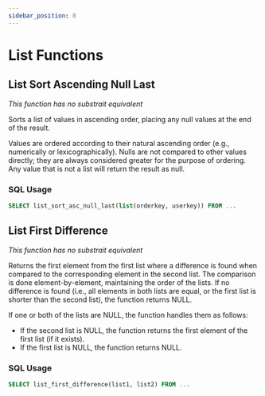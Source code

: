 ```yaml
---
sidebar_position: 8
---
```


# List Functions

## List Sort Ascending Null Last

*This function has no substrait equivalent*

Sorts a list of values in ascending order, placing any null values at the end of the result.

Values are ordered according to their natural ascending order (e.g., numerically or lexicographically).
Nulls are not compared to other values directly; they are always considered greater for the purpose of ordering.
Any value that is not a list will return the result as null.

### SQL Usage

```sql
SELECT list_sort_asc_null_last(list(orderkey, userkey)) FROM ...
```

## List First Difference

*This function has no substrait equivalent*

Returns the first element from the first list where a difference is found when compared to the corresponding element in the second list. The comparison is done element-by-element, maintaining the order of the lists. If no difference is found (i.e., all elements in both lists are equal, or the first list is shorter than the second list), the function returns NULL.

If one or both of the lists are NULL, the function handles them as follows:
* If the second list is NULL, the function returns the first element of the first list (if it exists).
* If the first list is NULL, the function returns NULL.

### SQL Usage

```sql
SELECT list_first_difference(list1, list2) FROM ...
```
